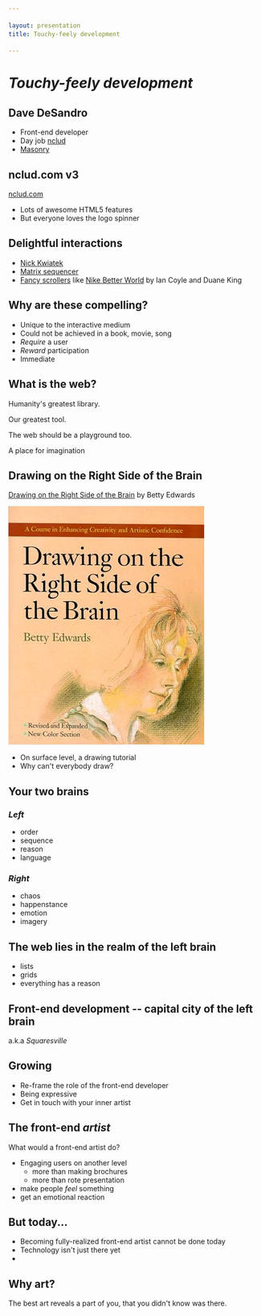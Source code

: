 ```yaml
---

layout: presentation
title: Touchy-feely development

---
```


# _Touchy-feely development_

## Dave DeSandro

+ Front-end developer
+ Day job [nclud](http://nclud.com)
+ [Masonry](http://masonry.desandro.com)

## nclud.com v3

[nclud.com](nclud3)

+ Lots of awesome HTML5 features
+ But everyone loves the logo spinner

## Delightful interactions

+ [Nick Kwiatek](sites/nkwaitek.html)
+ [Matrix sequencer](sites/Matrix.swf)
+ [Fancy scrollers](http://delicious.com/desandro/fancyscrolling) like [Nike Better World](sites/nikebetterworld.html) by Ian Coyle and Duane King

## Why are these compelling?

+ Unique to the interactive medium
+ Could not be achieved in a book, movie, song
+ _Require_ a user
+ _Reward_ participation
+ Immediate

## What is the web?

Humanity's greatest library.

Our greatest tool.

The web should be a playground too.

A place for imagination

## Drawing on the Right Side of the Brain

[Drawing on the Right Side of the Brain](http://www.amazon.com/Drawing-Right-Brain-Betty-Edwards/dp/0874775132) by Betty Edwards

![Drawing on the Right Side of the Brain](img/drawing.jpg)

+ On surface level, a drawing tutorial
+ Why can't everybody draw?

## Your two brains

<div class="two-col">

  <div class="col">
    <h3><em>Left</em></h3>
    <ul>
      <li>order</li>
      <li>sequence</li>
      <li>reason</li>
      <li>language</li>
    </ul>
  </div>

  <div class="col">
    <h3><em>Right</em></h3>
    <ul>
      <li>chaos</li>
      <li>happenstance</li>
      <li>emotion</li>
      <li>imagery</li>
    </ul>
   </div>

</div>

## The web lies in the realm of the left brain

+ lists
+ grids
+ everything has a reason

## Front-end development -- capital city of the left brain

a.k.a _Squaresville_

## Growing

+ Re-frame the role of the front-end developer
+ Being expressive
+ Get in touch with your inner artist

## The front-end _artist_

What would a front-end artist do?

+ Engaging users on another level
  - more than making brochures
  - more than rote presentation
+ make people _feel_ something
+ get an emotional reaction

## But today...

+ Becoming fully-realized front-end artist cannot be done today
+ Technology isn't just there yet
+ 



## Why art?

The best art reveals a part of you, that you didn't know was there.

